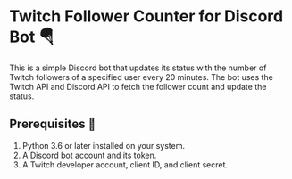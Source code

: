 # Twitch Follower Counter for Discord Bot 🪂
This is a simple Discord bot that updates its status with the number of Twitch followers of a specified user every 20 minutes. The bot uses the Twitch API and Discord API to fetch the follower count and update the status.

## Prerequisites 🔬
1. Python 3.6 or later installed on your system.  
1. A Discord bot account and its token.  
3. A Twitch developer account, client ID, and client secret. 

